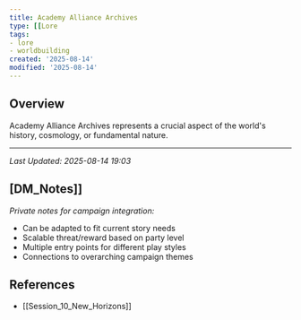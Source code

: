 ```yaml
---
title: Academy Alliance Archives
type: [[Lore
tags:
- lore
- worldbuilding
created: '2025-08-14'
modified: '2025-08-14'
---
```


## Overview

Academy Alliance Archives represents a crucial aspect of the world's history, cosmology, or fundamental nature.

---

*Last Updated: 2025-08-14 19:03*

## [DM_Notes]]

*Private notes for campaign integration:*
- Can be adapted to fit current story needs
- Scalable threat/reward based on party level
- Multiple entry points for different play styles
- Connections to overarching campaign themes

## References

- [[Session_10_New_Horizons]]
